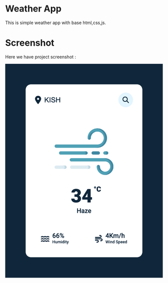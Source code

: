 # Weather App
This is simple weather app with base html,css,js.


# Screenshot
Here we have project screenshot :

![screenshot](screenshot.png)
